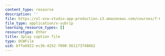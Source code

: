 ```yaml
---
content_type: resource
description: ''
file: https://ol-ocw-studio-app-production.s3.amazonaws.com/courses/7-01sc-fundamentals-of-biology-fall-2011/bffa6922ec3b4252f0985611737486b2_uDXH6Uu0ghc.srt
file_type: application/x-subrip
learning_resource_types: []
resourcetype: Other
title: 3play caption file
type: OCWFile
uid: bffa6922-ec3b-4252-f098-5611737486b2
---
```

